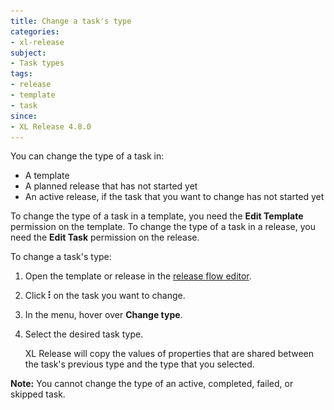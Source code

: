 ```yaml
---
title: Change a task's type
categories:
- xl-release
subject:
- Task types
tags:
- release
- template
- task
since:
- XL Release 4.8.0
---
```


You can change the type of a task in:

* A template
* A planned release that has not started yet
* An active release, if the task that you want to change has not started yet

To change the type of a task in a template, you need the **Edit Template** permission on the template. To change the type of a task in a release, you need the **Edit Task** permission on the release.

To change a task's type:

1. Open the template or release in the [release flow editor](/xl-release/how-to/using-the-release-flow-editor.html).
1. Click ![Task action menu](/images/menu_three_dots.png) on the task you want to change.
1. In the menu, hover over **Change type**.
1. Select the desired task type.

    XL Release will copy the values of properties that are shared between the task's previous type and the type that you selected.

**Note:** You cannot change the type of an active, completed, failed, or skipped task.
